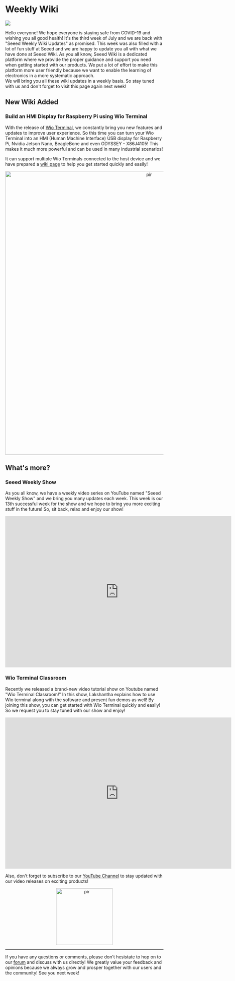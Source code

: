 
# Weekly Wiki
![](https://files.seeedstudio.com/wiki/IMAGE/July%20Week%203/July-Week-3-edit.png)

Hello everyone! We hope everyone is staying safe from COVID-19 and wishing you all good health!
It's the third week of July and we are back with "Seeed Weekly Wiki Updates" as promised. This week was also filled with a lot of fun stuff at Seeed and we are happy to update you all with what we have done at Seeed Wiki. 
As you all know, Seeed Wiki is a dedicated platform where we provide the proper guidance and support you need when getting started with our products. We put a lot of effort to make this platform more user friendly because we want to enable the learning of electronics in a more systematic approach.  
We will bring you all these wiki updates in a weekly basis. So stay tuned with us and don't forget to visit this page again next week!

## New Wiki Added

### Build an HMI Display for Raspberry Pi using Wio Terminal

With the release of [Wio Terminal](https://www.seeedstudio.com/Wio-Terminal-p-4509.html), we constantly bring you new features and updates to improve user experience. So this time you can turn your Wio Terminal into an HMI (Human Machine Interface) USB display for Raspberry Pi, Nvidia Jetson Nano, BeagleBone and even ODYSSEY - X86J4105! This makes it much more powerful and can be used in many industrial scenarios! 

It can support multiple Wio Terminals connected to the host device and we have prepared a [wiki page](https://wiki.seeedstudio.com/Wio-Terminal-HMI/) to help you get started quickly and easily!

<p style="text-align:center;"><a href="https://wiki.seeedstudio.com/Wio-Terminal-HMI/"><img src="https://files.seeedstudio.com/wiki/Wio-Terminanl-HMI/pyqt-new.gif" alt="pir"  width="900" height="auto"></a></p>




## What's more?

### Seeed Weekly Show

As you all know, we have a weekly video series on YouTube named "Seeed Weekly Show" and we bring you many updates each week. This week is our 13th successful week for the show and we hope to bring you more exciting stuff in the future! So, sit back, relax and enjoy our show!

<p style="text-align:center;"><iframe width="720" height="480" src="https://www.youtube.com/embed/f2h816MZjnI" frameborder="0" allow="accelerometer; encrypted-media; gyroscope; picture-in-picture" allowfullscreen></iframe></p>

### Wio Terminal Classroom

Recently we released a brand-new video tutorial show on Youtube named "Wio Terminal Classroom!"
In this show, Lakshantha explains how to use Wio terminal along with the software and present fun demos as well! By joining this show, you can get started with Wio Terminal quickly and easily! So we request you to stay tuned with our show and enjoy!

<p style="text-align:center;"><iframe width="720" height="480" src="https://www.youtube.com/embed/af_I0n5iyzk" frameborder="0" allow="accelerometer; encrypted-media; gyroscope; picture-in-picture" allowfullscreen></iframe></p>


Also, don't forget to subscribe to our [YouTube Channel](http://www.youtube.com/c/SeeedStudioSZ) to stay updated with our video releases on exciting products!


<p style="text-align:center;"><a href="http://www.youtube.com/c/SeeedStudioSZ"><img src="https://files.seeedstudio.com/wiki/IMAGE/Youtube%20Subs.png" alt="pir"  width="180" height="auto"></a></p>

<hr>

If you have any questions or comments, please don't hesistate to hop on to our [forum](https://forum.seeedstudio.com/latest) and discuss with us directly!
We greatly value your feedback and opinions because we always grow and prosper together with our users and the community!
See you next week!
